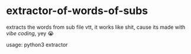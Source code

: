# extractor-of-words-of-subs
extracts the words from sub file vtt, it works like shit, cause its made with *vibe coding*, yey :sob: 

usage:
python3 extractor <name-of-file>
